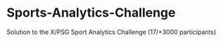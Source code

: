 # Sports-Analytics-Challenge
Solution to the X/PSG Sport Analytics Challenge (17/+3000 participants) 
